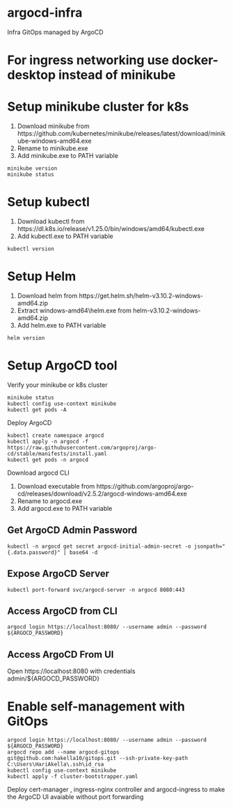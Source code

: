 # argocd-infra
Infra GitOps managed by ArgoCD

# For ingress networking use docker-desktop instead of minikube

# Setup minikube cluster for k8s
<ol>
<li>Download minikube from https://github.com/kubernetes/minikube/releases/latest/download/minikube-windows-amd64.exe </li>
<li>Rename to minikube.exe</li>
<li>Add minikube.exe to PATH variable</li>
</ol>

```
minikube version
minikube status
```

# Setup kubectl
<ol>
<li>Download kubectl from https://dl.k8s.io/release/v1.25.0/bin/windows/amd64/kubectl.exe </li>
<li>Add kubectl.exe to PATH variable</li>
</ol>

```
kubectl version
```

# Setup Helm
<ol>
<li>Download helm from https://get.helm.sh/helm-v3.10.2-windows-amd64.zip </li>
<li>Extract windows-amd64\helm.exe from helm-v3.10.2-windows-amd64.zip</li>
<li>Add helm.exe to PATH variable</li>
</ol>

```
helm version
```

# Setup ArgoCD tool

Verify your minikube or k8s cluster

```
minikube status
kubectl config use-context minikube
kubectl get pods -A
```

Deploy ArgoCD

```
kubectl create namespace argocd
kubectl apply -n argocd -f https://raw.githubusercontent.com/argoproj/argo-cd/stable/manifests/install.yaml
kubectl get pods -n argocd
```

Download argocd CLI
<ol>
<li>Download executable from https://github.com/argoproj/argo-cd/releases/download/v2.5.2/argocd-windows-amd64.exe</li>
<li>Rename to argocd.exe</li>
<li>Add argocd.exe to PATH variable</li>
</ol>

## Get ArgoCD Admin Password

```
kubectl -n argocd get secret argocd-initial-admin-secret -o jsonpath="{.data.password}" | base64 -d

```
## Expose ArgoCD Server

```
kubectl port-forward svc/argocd-server -n argocd 8080:443
```
## Access ArgoCD from CLI
```
argocd login https://localhost:8080/ --username admin --password ${ARGOCD_PASSWORD}
```
## Access ArgoCD From UI
Open https://localhost:8080 with credentials admin/${ARGOCD_PASSWORD}

# Enable self-management with GitOps
```
argocd login https://localhost:8080/ --username admin --password ${ARGOCD_PASSWORD}
argocd repo add --name argocd-gitops git@github.com:hakella10/gitops.git --ssh-private-key-path C:\Users\HariAkella\.ssh\id_rsa
kubectl config use-context minikube
kubectl apply -f cluster-bootstrapper.yaml
```

Deploy cert-manager , ingress-nginx controller and argocd-ingress to make the ArgoCD UI avaiable without port forwarding
